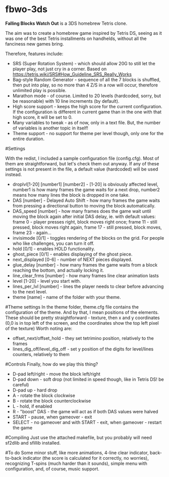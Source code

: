 # fbwo-3ds

<b>Falling Blocks Watch Out</b> is a 3DS homebrew Tetris clone.

The aim was to create a homebrew game inspired by Tetris DS, seeing as it was one of the best Tetris installments on handhelds, without all the fanciness new games bring.

Therefore, features include:
* SRS (Super Rotation System) - which should allow 20G to still let the player play, not just cry in a corner. Based on https://tetris.wiki/SRS#How_Guideline_SRS_Really_Works
* Bag-style Random Generator - sequence of all the 7 blocks is shuffled, then put into play, so no more than 4 Z/S in a row will occur, therefore unlimited play is possible.
* Marathon mode - of course. Limited to 20 levels (hardcoded, sorry, but be reasonable) with 10 line increments (by default).
* High score support - keeps the high score for the current configuration. If the configuration is different in current game than in the one with that high score, it will be set to 0.
* Many variables to tweak - as of now, only in a text file. But, the number of variables is another topic in itself!
* Theme support - no support for theme per level though, only one for the entire duration.

#Settings

With the redist, I included a sample configuration file (config.cfg).
Most of them are straightforward, but let's check them out anyway.
If any of these settings is not present in the file, a default value (hardcoded) will be used instead.
* droplvl[1-20] [number1] [number2] - [1-20] is obviously affected level, number1 is how many frames the game waits for a next drop, number2 means how many lines the block is dropped in one take. 
* DAS [number] - Delayed Auto Shift - how many frames the game waits from pressing a directional button to moving the block automatically.
* DAS_speed [number] - how many frames does the game wait until moving the block again after initial DAS delay, ie. with default values: frame 0 - player presses right, block moves right once; frame 11 - still pressed, block moves right again, frame 17 - still pressed, block moves, frame 23 - again...
* invisimode [0/1] - toggles rendering of the blocks on the grid. For people who like challenges, you can turn it off.
* hold [0/1] - enables HOLD functionality.
* ghost_piece [0/1] - enables displaying of the ghost piece.
* next_displayed [0-6] - number of NEXT pieces displayed.
* glue_delay [number] - how many frames the game waits from a block reaching the bottom, and actually locking it.
* line_clear_frms [number] - how many frames line clear animation lasts
* level [1-20] - level you start with.
* lines_per_lvl [number] - lines the player needs to clear before advancing to the next level.
* theme [name] - name of the folder with your theme.

#Theme settings
In the theme folder, theme.cfg file contains the configuration of the theme. And by that, I mean positions of the elements. These should be pretty straightforward - texture, then x and y coordinates (0,0 is in top left of the screen, and the coordinates show the top left pixel of the texture)
Worth noting are:
* offset_next/offset_hold - they set tetrimino position, relatively to the frames
* lines_dig_off/level_dig_off - set y position of the digits for level/lines counters, relatively to them

#Controls
Finally, how do we play this thing?
* D-pad left/right - move the block left/right
* D-pad down - soft drop (not limited in speed though, like in Tetris DS! be careful)
* D-pad up - hard drop
* A - rotate the block clockwise
* B - rotate the block counterclockwise
* L - hold, if enabled
* R - "boost" DAS - the game will act as if both DAS values were halved
* START - pause, when gameover - exit
* SELECT - no gameover and with START - exit, when gameover - restart the game

#Compiling
Just use the attached makefile, but you probably will need sf2dlib and sfillib installed.

#To do
Some minor stuff, like more animations, 4-line clear indicator, back-to-back indicator (the score is calculated for it correctly, no worries), recognizing T-spins (much harder than it sounds), simple menu with configuration, and, of course, music support.

